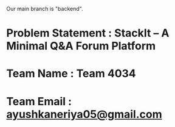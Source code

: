 Our main branch is "backend".


# Problem Statement : StackIt – A Minimal Q&A Forum Platform
# Team Name : Team 4034 
# Team Email : ayushkaneriya05@gmail.com 
